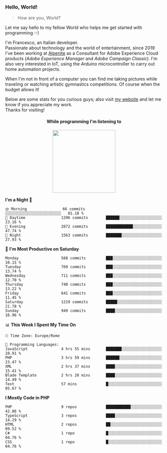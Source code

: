 ### Hello, World!

> How are you, World?

Let me say hello to my fellow World who helps me get started with programming :-)

I'm Francesco, an Italian developer.  
Passionate about technology and the world of entertainment, since 2019 I've been working at [Alpenite](https://www.alpenite.com) as a Consultant for Adobe Experience Cloud products (*Adobe Experience Manager* and *Adobe Campaign Classic*). I'm also very interested in IoT, using the *Arduino* microcontroller to carry out home automation projects.

When I'm not in front of a computer you can find me taking pictures while traveling or watching artistic gymnastics competitions. Of course when the budget allows it!

Below are some stats for you curious guys; also visit [my website](https://www.francescorega.eu) and let me know if you appreciate my work.  
Thanks for visiting!

<div align="center">
  <h4>While programming I'm listening to</h4>
  <a href="https://apps.francescorega.eu/now-playing/11147232609" target="_blank"><img src="https://apps.francescorega.eu/now-playing/11147232609" width="200"></a>
</div>

<!--START_SECTION:waka-->
**I'm a Night 🦉** 

```text
🌞 Morning                66 commits          ░░░░░░░░░░░░░░░░░░░░░░░░░   01.18 % 
🌆 Daytime                1296 commits        ██████░░░░░░░░░░░░░░░░░░░   23.16 % 
🌃 Evening                2672 commits        ████████████░░░░░░░░░░░░░   47.74 % 
🌙 Night                  1563 commits        ███████░░░░░░░░░░░░░░░░░░   27.93 % 
```
📅 **I'm Most Productive on Saturday** 

```text
Monday                   568 commits         ███░░░░░░░░░░░░░░░░░░░░░░   10.15 % 
Tuesday                  769 commits         ███░░░░░░░░░░░░░░░░░░░░░░   13.74 % 
Wednesday                711 commits         ███░░░░░░░░░░░░░░░░░░░░░░   12.70 % 
Thursday                 740 commits         ███░░░░░░░░░░░░░░░░░░░░░░   13.22 % 
Friday                   641 commits         ███░░░░░░░░░░░░░░░░░░░░░░   11.45 % 
Saturday                 1219 commits        █████░░░░░░░░░░░░░░░░░░░░   21.78 % 
Sunday                   949 commits         ████░░░░░░░░░░░░░░░░░░░░░   16.96 % 
```


📊 **This Week I Spent My Time On** 

```text
🕑︎ Time Zone: Europe/Rome

💬 Programming Languages: 
JavaScript               4 hrs 55 mins       ███████░░░░░░░░░░░░░░░░░░   28.91 % 
PHP                      3 hrs 59 mins       ██████░░░░░░░░░░░░░░░░░░░   23.47 % 
XML                      2 hrs 37 mins       ████░░░░░░░░░░░░░░░░░░░░░   15.41 % 
Blade Template           2 hrs 28 mins       ████░░░░░░░░░░░░░░░░░░░░░   14.49 % 
Text                     57 mins             █░░░░░░░░░░░░░░░░░░░░░░░░   05.67 % 
```

**I Mostly Code in PHP** 

```text
PHP                      9 repos             ███████████░░░░░░░░░░░░░░   42.86 % 
TypeScript               3 repos             ████░░░░░░░░░░░░░░░░░░░░░   14.29 % 
HTML                     2 repos             ██░░░░░░░░░░░░░░░░░░░░░░░   09.52 % 
C#                       1 repo              █░░░░░░░░░░░░░░░░░░░░░░░░   04.76 % 
CSS                      1 repo              █░░░░░░░░░░░░░░░░░░░░░░░░   04.76 % 
```




<!--END_SECTION:waka-->
